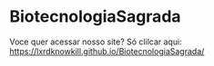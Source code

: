 # BiotecnologiaSagrada

Voce quer acessar nosso site? Só clilcar aqui: https://lxrdknowkill.github.io/BiotecnologiaSagrada/
